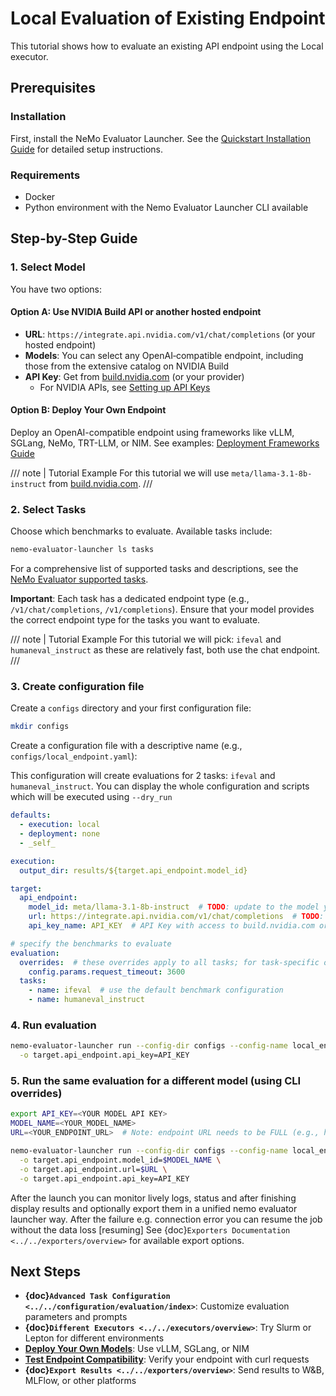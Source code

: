 # Local Evaluation of Existing Endpoint

This tutorial shows how to evaluate an existing API endpoint using the Local executor.

## Prerequisites

### Installation
First, install the NeMo Evaluator Launcher. See the [Quickstart Installation Guide](../quickstart.md#1-install-the-launcher) for detailed setup instructions.

### Requirements
- Docker
- Python environment with the Nemo Evaluator Launcher CLI available

## Step-by-Step Guide

### 1. Select Model

You have two options:

#### Option A: Use NVIDIA Build API or another hosted endpoint
- **URL**: `https://integrate.api.nvidia.com/v1/chat/completions` (or your hosted endpoint)
- **Models**: You can select any OpenAI‑compatible endpoint, including those from the extensive catalog on NVIDIA Build
- **API Key**: Get from [build.nvidia.com](https://build.nvidia.com/meta/llama-3_1-8b-instruct) (or your provider)
  - For NVIDIA APIs, see [Setting up API Keys](https://docs.omniverse.nvidia.com/guide-sdg/latest/setup.html#preview-and-set-up-an-api-key)

#### Option B: Deploy Your Own Endpoint
Deploy an OpenAI-compatible endpoint using frameworks like vLLM, SGLang, NeMo, TRT-LLM, or NIM. See examples: [Deployment Frameworks Guide](deployments/deployment-frameworks-guide.md)

/// note | Tutorial Example
For this tutorial we will use `meta/llama-3.1-8b-instruct` from [build.nvidia.com](https://build.nvidia.com/meta/llama-3_1-8b-instruct).
///

### 2. Select Tasks

Choose which benchmarks to evaluate. Available tasks include:

```bash
nemo-evaluator-launcher ls tasks
```

For a comprehensive list of supported tasks and descriptions, see the [NeMo Evaluator supported tasks](../../nemo-evaluator/reference/containers.md).

**Important**: Each task has a dedicated endpoint type (e.g., `/v1/chat/completions`, `/v1/completions`). Ensure that your model provides the correct endpoint type for the tasks you want to evaluate.

/// note | Tutorial Example
For this tutorial we will pick: `ifeval` and `humaneval_instruct` as these are relatively fast, both use the chat endpoint.
///


### 3. Create configuration file

Create a `configs` directory and your first configuration file:

```bash
mkdir configs
```

Create a configuration file with a descriptive name (e.g., `configs/local_endpoint.yaml`):

This configuration will create evaluations for 2 tasks: `ifeval` and `humaneval_instruct`. You can display the whole configuration and scripts which will be executed using `--dry_run`

```yaml
defaults:
  - execution: local
  - deployment: none
  - _self_

execution:
  output_dir: results/${target.api_endpoint.model_id}

target:
  api_endpoint:
    model_id: meta/llama-3.1-8b-instruct  # TODO: update to the model you want to evaluate
    url: https://integrate.api.nvidia.com/v1/chat/completions  # TODO: update to the endpoint you want to evaluate
    api_key_name: API_KEY  # API Key with access to build.nvidia.com or model of your choice

# specify the benchmarks to evaluate
evaluation:
  overrides:  # these overrides apply to all tasks; for task-specific overrides, use the `overrides` field
    config.params.request_timeout: 3600
  tasks:
    - name: ifeval  # use the default benchmark configuration
    - name: humaneval_instruct
```

### 4. Run evaluation

```bash
nemo-evaluator-launcher run --config-dir configs --config-name local_endpoint \
  -o target.api_endpoint.api_key=API_KEY
```

### 5. Run  the same evaluation for a different model (using CLI overrides)

```bash
export API_KEY=<YOUR MODEL API KEY>
MODEL_NAME=<YOUR_MODEL_NAME>
URL=<YOUR_ENDPOINT_URL>  # Note: endpoint URL needs to be FULL (e.g., https://api.example.com/v1/chat/completions)

nemo-evaluator-launcher run --config-dir configs --config-name local_endpoint \
  -o target.api_endpoint.model_id=$MODEL_NAME \
  -o target.api_endpoint.url=$URL \
  -o target.api_endpoint.api_key=API_KEY
```

After the launch you can monitor lively logs, status and after finishing display results and optionally export them in a unified nemo evaluator launcher way. After the failure e.g. connection error you can resume the job without the data loss [resuming] See {doc}`Exporters Documentation <../../exporters/overview>` for available export options.

## Next Steps

- **{doc}`Advanced Task Configuration <../../configuration/evaluation/index>`**: Customize evaluation parameters and prompts
- **{doc}`Different Executors <../../executors/overview>`**: Try Slurm or Lepton for different environments
- **[Deploy Your Own Models](deployments/deployment_frameworks_guide.md)**: Use vLLM, SGLang, or NIM
- **[Test Endpoint Compatibility](deployments/testing-endpoint-oai-compatibility.md)**: Verify your endpoint with curl requests
- **{doc}`Export Results <../../exporters/overview>`**: Send results to W&B, MLFlow, or other platforms 